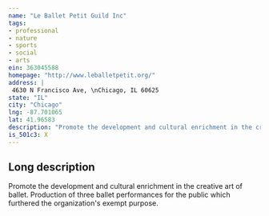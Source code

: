 ```yaml
---
name: "Le Ballet Petit Guild Inc"
tags:
- professional
- nature
- sports
- social
- arts
ein: 363045588
homepage: "http://www.leballetpetit.org/"
address: |
 4630 N Francisco Ave, \nChicago, IL 60625
state: "IL"
city: "Chicago"
lng: -87.701065
lat: 41.96583
description: "Promote the development and cultural enrichment in the creative art of ballet. "
is_501c3: X
---
```


## Long description

Promote the development and cultural enrichment in the creative art of ballet. Production of three ballet performances for the public which furthered the organization's exempt purpose. 
